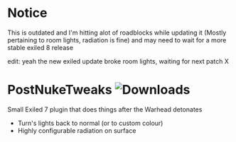 # Notice
This is outdated and I'm hitting alot of roadblocks while updating it (Mostly pertaining to room lights, radiation is fine) and may need to wait for a more stable exiled 8 release

edit: yeah the new exiled update broke room lights, waiting for next patch X
# PostNukeTweaks ![Downloads](https://img.shields.io/github/downloads/morgana-x/PostNukeTweaks/total)
Small Exiled 7 plugin that does things after the Warhead detonates

- Turn's lights back to normal (or to custom colour)
- Highly configurable radiation on surface
